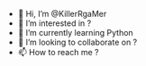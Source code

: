 - 👋 Hi, I’m @KillerRgaMer
- 👀 I’m interested in ?
- 🌱 I’m currently learning Python
- 💞️ I’m looking to collaborate on ?
- 📫 How to reach me ?

<!---
KillerRgaMer/KillerRgaMer is a ✨ special ✨ repository because its `README.md` (this file) appears on your GitHub profile.
You can click the Preview link to take a look at your changes.
--->
